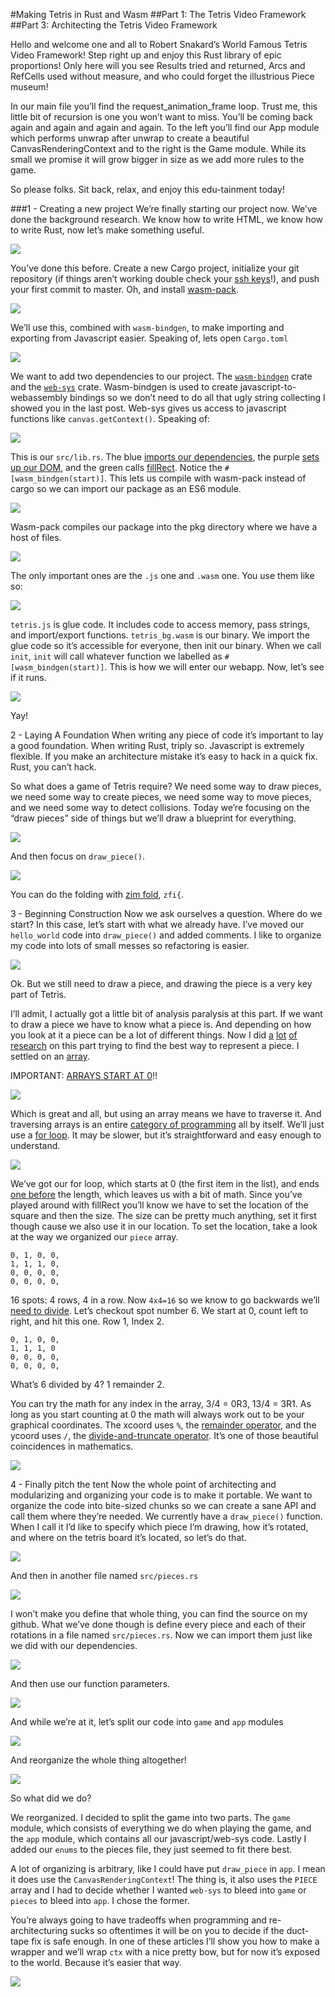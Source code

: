 #Making Tetris in Rust and Wasm
##Part 1: The Tetris Video Framework
##Part 3: Architecting the Tetris Video Framework

Hello and welcome one and all to Robert Snakard’s World Famous Tetris Video Framework! Step right up and enjoy this Rust library of epic proportions! Only here will you see Results tried and returned, Arcs and RefCells used without measure, and who could forget the illustrious Piece museum! 

In our main file you’ll find the request_animation_frame loop. Trust me, this little bit of recursion is one you won’t want to miss. You’ll be coming back again and again and again and again. To the left you’ll find our App module which performs unwrap after unwrap to create a beautiful CanvasRenderingContext and to the right is the Game module. While its small we promise it will grow bigger in size as we add more rules to the game.

So please folks. Sit back, relax, and enjoy this edu-tainment today!

###1 - Creating a new project
We’re finally starting our project now. We’ve done the background research. We know how to write HTML, we know how to write Rust, now let’s make something useful. 

![](imgs/tetris_3/new_project.png)

You’ve done this before. Create a new Cargo project, initialize your git repository (if things aren’t working double check your [ssh keys][1]!), and push your first commit to master. Oh, and install [wasm-pack][2].

![](imgs/tetris_3/install_wasm_pack.png)

We’ll use this, combined with `wasm-bindgen`, to make importing and exporting from Javascript easier. Speaking of, lets open `Cargo.toml`

![](imgs/tetris_3/cargo.png)

We want to add two dependencies to our project. The [`wasm-bindgen`][3] crate and the [`web-sys`][4] crate. Wasm-bindgen is used to create javascript-to-webassembly bindings so we don’t need to do all that ugly string collecting I showed you in the last post. Web-sys gives us access to javascript functions like `canvas.getContext()`. Speaking of:

![](imgs/tetris_3/initial_lib.png)

This is our `src/lib.rs`. The blue [imports our dependencies][5], the purple [sets up our DOM][6], and the green calls [fillRect][7]. Notice the `#[wasm_bindgen(start)]`. This lets us compile with wasm-pack instead of cargo so we can import our package as an ES6 module.

![](imgs/tetris_3/wasmpack_first_compile.png)

Wasm-pack compiles our package into the pkg directory where we have a host of files.

![](imgs/tetris_3/wasmpack_file_explorer.png)

The only important ones are the `.js` one and `.wasm` one. You use them like so:

![](imgs/tetris_3/index.png)

 `tetris.js` is glue code. It includes code to access memory, pass strings, and import/export functions. `tetris_bg.wasm` is our binary. We import the glue code so it’s accessible for everyone, then init our binary. When we call `init`, `init` will call whatever function we labelled as `#[wasm_bindgen(start)]`. This is how we will enter our webapp. Now, let’s see if it runs.

 ![](imgs/tetris_3/first_firefox.png)

 Yay!

 2 - Laying A Foundation
 When writing any piece of code it’s important to lay a good foundation. When writing Rust, triply so. Javascript is extremely flexible. If you make an architecture mistake it’s easy to hack in a quick fix. Rust, you can’t hack.

 So what does a game of Tetris require? We need some way to draw pieces, we need some way to create pieces, we need some way to move pieces, and we need some way to detect collisions. Today we’re focusing on the “draw pieces” side of things but we’ll draw a blueprint for everything.

![](imgs/tetris_3/game_blueprint.png)

 And then focus on `draw_piece()`.

![](imgs/tetris_3/zim_fold.png)

 You can do the folding with [zim fold][8], `zfi{`.

 3 - Beginning Construction
 Now we ask ourselves a question. Where do we start? In this case, let’s start with what we already have. I’ve moved our `hello_world` code into `draw_piece()` and added comments. I like to organize my code into lots of small messes so refactoring is easier.

![](imgs/tetris_3/draw_piece_first_edition.png)

 Ok. But we still need to draw a piece, and drawing the piece is a very key part of Tetris.

 I’ll admit, I actually got a little bit of analysis paralysis at this part. If we want to draw a piece we have to know what a piece is. And depending on how you look at it a piece can be a lot of different things. Now I did [a][9] [lot][10] [of][11] [research][12] on this part trying to find the best way to represent a piece. I settled on an [array][13]. 

 IMPORTANT: [ARRAYS START AT 0][14]!!

![](imgs/tetris_3/draw_piece_second_edition.png)

 Which is great and all, but using an array means we have to traverse it. And traversing arrays is an entire [category of programming][15] all by itself. We’ll just use a [for loop][16]. It may be slower, but it’s straightforward and easy enough to understand.

 ![](imgs/tetris_3/draw_piece_third_edition.png)

 We’ve got our for loop, which starts at 0 (the first item in the list), and ends [one before][17] the length, which leaves us with a bit of math. Since you’ve played around with fillRect you’ll know we have to set the location of the square and then the size. The size can be pretty much anything, set it first though cause we also use it in our location. To set the location, take a look at the way we organized our `piece` array.
 ```
 0, 1, 0, 0,
 1, 1, 1, 0,
 0, 0, 0, 0,
 0, 0, 0, 0,
 ```
 16 spots: 4 rows, 4 in a row. Now `4x4=16` so we know to go backwards we’ll [need to divide][18]. Let’s checkout spot number 6. We start at 0, count left to right, and hit this one. Row 1, Index 2.
 ```
 0, 1, 0, 0,
 1, 1, 1, 0
 0, 0, 0, 0,
 0, 0, 0, 0,
 ```
 What’s 6 divided by 4? 1 remainder 2.

 You can try the math for any index in the array, 3/4 = 0R3, 13/4 = 3R1. As long as you start counting at 0 the math will always work out to be your graphical coordinates. The xcoord uses `%`, the [remainder operator][19], and the ycoord uses `/`, the [divide-and-truncate operator][20]. It’s one of those beautiful coincidences in mathematics.

![](imgs/tetris_3/t_block_firefox.png)

 4 - Finally pitch the tent
 Now the whole point of architecting and modularizing and organizing your code is to make it portable. We want to organize the code into bite-sized chunks so we can create a sane API and call them where they’re needed. We currently have a `draw_piece()` function. When I call it I’d like to specify which piece I’m drawing, how it’s rotated, and where on the tetris board it’s located, so let’s do that.

![](imgs/tetris_3/draw_piece_enums.png)

 And then in another file named `src/pieces.rs`

![](imgs/tetris_3/pieces_rs.png)

 I won’t make you define that whole thing, you can find the source on my github. What we’ve done though is define every piece and each of their rotations in a file named `src/pieces.rs`. Now we can import them just like we did with our dependencies.

![](imgs/tetris_3/import_pieces.png)

 And then use our function parameters.

![](imgs/tetris_3/call_draw_piece.png)

 And while we’re at it, let’s split our code into `game` and `app` modules

![](imgs/tetris_3/app_and_game_modules.png)

 And reorganize the whole thing altogether!

![](imgs/tetris_3/four_corners.png)

 So what did we do?

 We reorganized. I decided to split the game into two parts. The `game` module, which consists of everything we do when playing the game, and the `app` module, which contains all our javascript/web-sys code. Lastly I added our `enums` to the pieces file, they just seemed to fit there best.

 A lot of organizing is arbitrary, like I could have put `draw_piece` in `app`. I mean it does use the `CanvasRenderingContext`! The thing is, it also uses the `PIECE` array and I had to decide whether I wanted `web-sys` to bleed into `game` or `pieces` to bleed into `app`. I chose the former.

 You’re always going to have tradeoffs when programming and re-architecturing sucks so oftentimes it will be on you to decide if the duct-tape fix is safe enough. In one of these articles I’ll show you how to make a wrapper and we’ll wrap `ctx` with a nice pretty bow, but for now it’s exposed to the world. Because it’s easier that way.

![](imgs/tetris_3/last_firefox.png)

[1]: https://help.github.com/en/github/authenticating-to-github/adding-a-new-ssh-key-to-your-github-account
[2]: https://github.com/rustwasm/wasm-pack
[3]: https://crates.io/crates/wasm-bindgen
[4]: https://crates.io/crates/web-sys
[5]: https://doc.rust-lang.org/book/ch02-00-guessing-game-tutorial.html#processing-a-guess
[6]: https://www.w3schools.com/js/js_htmldom_methods.asp
[7]: https://developer.mozilla.org/en-US/docs/Web/API/CanvasRenderingContext2D/fillRect
[8]: http://vimdoc.sourceforge.net/htmldoc/fold.html#zf
[9]: https://github.com/DavideCanton/rust-tetris/blob/master/src/pieces.rs#L223
[10]: https://meatfighter.com/nintendotetrisai/#Representing_Tetriminos
[11]: https://github.com/chvin/react-tetris/blob/master/src/unit/const.js
[12]: https://tetris.fandom.com/wiki/SRS
[13]: https://doc.rust-lang.org/book/ch03-02-data-types.html#the-array-type
[14]: https://www.learn-c.org/en/Arrays
[15]: https://en.wikipedia.org/wiki/Functional_programming
[16]: https://doc.rust-lang.org/book/ch03-05-control-flow.html#looping-through-a-collection-with-for
[17]: https://doc.rust-lang.org/rust-by-example/flow_control/for.html
[18]: https://en.wikipedia.org/wiki/Inverse_function#Inverses_in_calculus
[19]: https://blog.mattclemente.com/2019/07/12/modulus-operator-modulo-operation.html
[20]: https://press.rebus.community/programmingfundamentals/chapter/integer-division-and-modulus/
